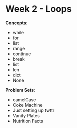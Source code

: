 # Week 2 - Loops

**Concepts**:
- while
- for
- list
- range
- continue
- break
- list
- len
- dict
- None

**Problem Sets**:

- camelCase
- Coke Machine
- Just setting up twttr
- Vanity Plates
- Nutrition Facts
